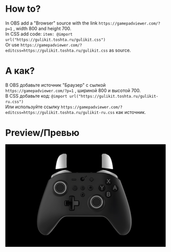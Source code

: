 # How to?
In OBS add a "Browser" source with the link `https://gamepadviewer.com/?p=1` , width 800 and height 700.<br>
In CSS add code: `item: @import url("https://gulikit.toshta.ru/gulikit.css")`<br>
Or use `https://gamepadviewer.com/?editcss=https://gulikit.toshta.ru/gulikit.css` as source.

# А как?
В OBS добавьте источник "Браузер" с сылкой `https://gamepadviewer.com/?p=1` , шириной 800 и высотой 700.<br>
В CSS добавьте код: `@import url("https://gulikit.toshta.ru/gulikit-ru.css")`<br>
Или используйте ссылку `https://gamepadviewer.com/?editcss=https://gulikit.toshta.ru/gulikit-ru.css` как источник.

# Preview/Превью
<img src="./img/preview.gif" alt="Preview"/>
